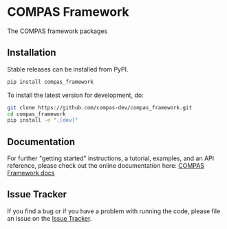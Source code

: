 # COMPAS Framework

The COMPAS framework packages

## Installation

Stable releases can be installed from PyPI.

```bash
pip install compas_framework
```

To install the latest version for development, do:

```bash
git clone https://github.com/compas-dev/compas_framework.git
cd compas_framework
pip install -e ".[dev]"
```

## Documentation

For further "getting started" instructions, a tutorial, examples, and an API reference,
please check out the online documentation here: [COMPAS Framework docs](https://compas-dev.github.io/compas_framework)

## Issue Tracker

If you find a bug or if you have a problem with running the code, please file an issue on the [Issue Tracker](https://github.com/compas-dev/compas_framework/issues).
